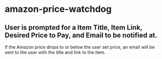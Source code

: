 # amazon-price-watchdog

## User is prompted for a Item Title, Item Link, Desired Price to Pay, and Email to be notified at.
If the Amazon price drops to or below the user set price, an email will be sent to the user with the title and link to the item.
